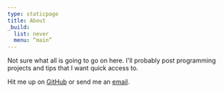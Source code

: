```yaml
---
type: staticpage
title: About
_build:
  list: never
  menu: “main”
---
```


Not sure what all is going to go on here. I'll probably post programming projects and tips that I want quick access to.

Hit me up on [GitHub](https://github.com/ravencole) or send me an [email](mailto:ravenscole@gmail.com).
